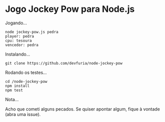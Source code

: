 Jogo Jockey Pow para Node.js
===

Jogando...

    node jockey-pow.js pedra
    player: pedra
    cpu: tesoura
    vencedor: pedra

Instalando...

    git clone https://github.com/devfuria/node-jockey-pow


Rodando os testes...

    cd /node-jockey-pow
    npm install
    npm test

Nota...

Acho que cometi alguns pecados. Se quiser apontar algum, fique à vontade (abra uma issue).